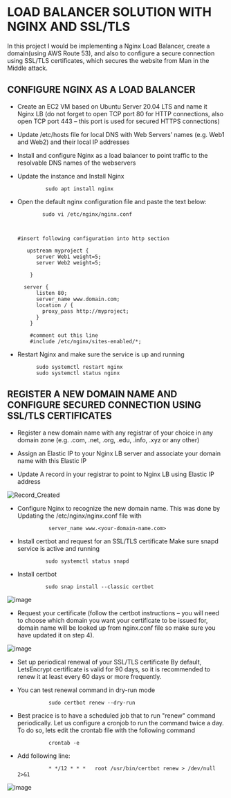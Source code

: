 # LOAD BALANCER SOLUTION WITH NGINX AND SSL/TLS

In this project I would be implementing a Nginx Load Balancer, create a domain(using AWS Route 53), and also to configure a secure connection using SSL/TLS certificates, which secures the website from Man in the Middle attack. 

## CONFIGURE NGINX AS A LOAD BALANCER
* Create an EC2 VM based on Ubuntu Server 20.04 LTS and name it Nginx LB (do not forget to open TCP port 80 for HTTP connections, also open TCP port 443 – this port is used for secured HTTPS connections)
- Update /etc/hosts file for local DNS with Web Servers’ names (e.g. Web1 and Web2) and their local IP addresses
* Install and configure Nginx as a load balancer to point traffic to the resolvable DNS names of the webservers
- Update the instance and Install Nginx
        
               sudo apt install nginx
        
- Open the default nginx configuration file and paste the text below:
              
              sudo vi /etc/nginx/nginx.conf
              
       
    
      #insert following configuration into http section

         upstream myproject {
            server Web1 weight=5;
            server Web2 weight=5;

          }

        server {
            listen 80;
            server_name www.domain.com;
            location / {
              proxy_pass http://myproject;
            }
          }
          
          #comment out this line
          #include /etc/nginx/sites-enabled/*;


- Restart Nginx and make sure the service is up and running

            sudo systemctl restart nginx
            sudo systemctl status nginx



## REGISTER A NEW DOMAIN NAME AND CONFIGURE SECURED CONNECTION USING SSL/TLS CERTIFICATES

* Register a new domain name with any registrar of your choice in any domain zone (e.g. .com, .net, .org, .edu, .info, .xyz or any other)
        
- Assign an Elastic IP to your Nginx LB server and associate your domain name with this Elastic IP
        
- Update A record in your registrar to point to Nginx LB using Elastic IP address
 
     
![Record_Created](https://user-images.githubusercontent.com/122198373/218596336-8212a99d-8e55-4655-b174-48e1eb634cd4.png)




   
   
   
 
* Configure Nginx to recognize the new domain name. This was done by Updating the /etc/nginx/nginx.conf file with

                server_name www.<your-domain-name.com>


- Install certbot and request for an SSL/TLS certificate Make sure snapd service is active and running

               sudo systemctl status snapd

- Install certbot

               sudo snap install --classic certbot


![image](https://user-images.githubusercontent.com/122198373/218615489-ba9bb6b3-acb9-4717-a7c4-a1c311d6c6f3.png)



- Request your certificate (follow the certbot instructions – you will need to choose which domain you want your certificate to be issued for, domain name will be looked up from nginx.conf file so make sure you have updated it on step 4).


![image](https://user-images.githubusercontent.com/122198373/218607162-4e7bf7ef-d3b1-4279-812c-eb65fa19034c.png)





* Set up periodical renewal of your SSL/TLS certificate By default, LetsEncrypt certificate is valid for 90 days, so it is recommended to renew it at least every 60 days or more frequently.

- You can test renewal command in dry-run mode

                sudo certbot renew --dry-run

- Best pracice is to have a scheduled job that to run "renew" command periodically. Let us configure a cronjob to run the command twice a day. 
   To do so, lets edit the crontab file with the following command


                crontab -e

- Add following line:

                * */12 * * *   root /usr/bin/certbot renew > /dev/null 2>&1


![image](https://user-images.githubusercontent.com/122198373/218602700-5961ccb9-b9da-48df-917a-cabfeb4aca34.png)

